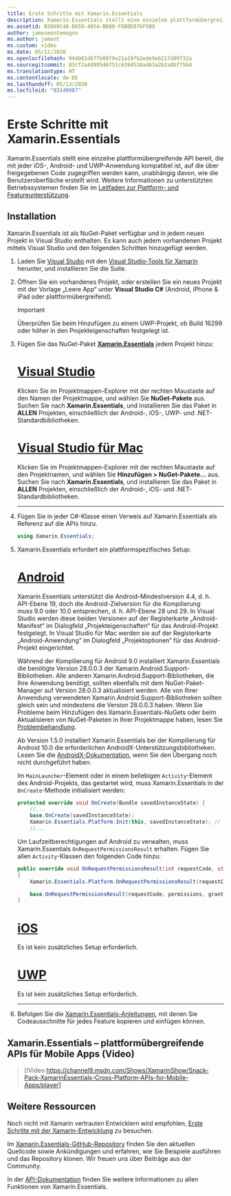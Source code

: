```yaml
---
title: Erste Schritte mit Xamarin.Essentials
description: Xamarin.Essentials stellt eine einzelne plattformübergreifende API bereit, die mit jeder iOS-, Android- und UWP-Anwendung kompatibel ist, auf die über freigegebenen Code zugegriffen werden kann, unabhängig davon, wie die Benutzeroberfläche erstellt wird.
ms.assetid: B2669C48-B659-4854-BD80-FEB0E876F5B9
author: jamesmontemagno
ms.author: jamont
ms.custom: video
ms.date: 05/11/2020
ms.openlocfilehash: 944b01d67fb09f9a21a19fb2ede9eb217d89732a
ms.sourcegitcommit: 83cf2a4d99546751c6394510a463a2b2a8bf75b8
ms.translationtype: HT
ms.contentlocale: de-DE
ms.lasthandoff: 05/13/2020
ms.locfileid: "83149987"
---
```

# <a name="get-started-with-xamarinessentials"></a>Erste Schritte mit Xamarin.Essentials

Xamarin.Essentials stellt eine einzelne plattformübergreifende API bereit, die mit jeder iOS-, Android- und UWP-Anwendung kompatibel ist, auf die über freigegebenen Code zugegriffen werden kann, unabhängig davon, wie die Benutzeroberfläche erstellt wird. Weitere Informationen zu unterstützten Betriebssystemen finden Sie im [Leitfaden zur Plattform- und Featureunterstützung](platform-feature-support.md).

## <a name="installation"></a>Installation

Xamarin.Essentials ist als NuGet-Paket verfügbar und in jedem neuen Projekt in Visual Studio enthalten. Es kann auch jedem vorhandenen Projekt mittels Visual Studio und den folgenden Schritten hinzugefügt werden.

1. Laden Sie [Visual Studio](https://visualstudio.microsoft.com/) mit den [Visual Studio-Tools für Xamarin](~/get-started/installation/index.md) herunter, und installieren Sie die Suite.

2. Öffnen Sie ein vorhandenes Projekt, oder erstellen Sie ein neues Projekt mit der Vorlage „Leere App“ unter **Visual Studio C#** (Android, iPhone & iPad oder plattformübergreifend).

    > [!IMPORTANT]
    > Überprüfen Sie beim Hinzufügen zu einem UWP-Projekt, ob Build 16299 oder höher in den Projekteigenschaften festgelegt ist.

3. Fügen Sie das NuGet-Paket [**Xamarin.Essentials**](https://www.nuget.org/packages/Xamarin.Essentials/) jedem Projekt hinzu:

    <!--markdownlint-disable MD023 -->
    # <a name="visual-studio"></a>[Visual Studio](#tab/windows)

    Klicken Sie im Projektmappen-Explorer mit der rechten Maustaste auf den Namen der Projektmappe, und wählen Sie **NuGet-Pakete** aus. Suchen Sie nach **Xamarin.Essentials**, und installieren Sie das Paket in **ALLEN** Projekten, einschließlich der Android-, iOS-, UWP- und .NET-Standardbibliotheken.

    # <a name="visual-studio-for-mac"></a>[Visual Studio für Mac](#tab/macos)

    Klicken Sie im Projektmappen-Explorer mit der rechten Maustaste auf den Projektnamen, und wählen Sie **Hinzufügen > NuGet-Pakete...** aus. Suchen Sie nach **Xamarin.Essentials**, und installieren Sie das Paket in **ALLEN** Projekten, einschließlich der Android-, iOS- und .NET-Standardbibliotheken.

    -----

4. Fügen Sie in jeder C#-Klasse einen Verweis auf Xamarin.Essentials als Referenz auf die APIs hinzu.

    ```csharp
    using Xamarin.Essentials;
    ```

5. Xamarin.Essentials erfordert ein plattformspezifisches Setup:

    # <a name="android"></a>[Android](#tab/android)

    Xamarin.Essentials unterstützt die Android-Mindestversion 4.4, d. h. API-Ebene 19, doch die Android-Zielversion für die Kompilierung muss 9.0 oder 10.0 entsprechen, d. h. API-Ebene 28 und 29. In Visual Studio werden diese beiden Versionen auf der Registerkarte „Android-Manifest“ im Dialogfeld „Projekteigenschaften“ für das Android-Projekt festgelegt. In Visual Studio für Mac werden sie auf der Registerkarte „Android-Anwendung“ im Dialogfeld „Projektoptionen“ für das Android-Projekt eingerichtet.

    Während der Kompilierung für Android 9.0 installiert Xamarin.Essentials die benötigte Version 28.0.0.3 der Xamarin.Android.Support-Bibliotheken. Alle anderen Xamarin.Android.Support-Bibliotheken, die Ihre Anwendung benötigt, sollten ebenfalls mit dem NuGet-Paket-Manager auf Version 28.0.0.3 aktualisiert werden. Alle von Ihrer Anwendung verwendeten Xamarin.Android.Support-Bibliotheken sollten gleich sein und mindestens die Version 28.0.0.3 haben. Wenn Sie Probleme beim Hinzufügen des Xamarin.Essentials-NuGets oder beim Aktualisieren von NuGet-Paketen in Ihrer Projektmappe haben, lesen Sie [Problembehandlung](troubleshooting.md).

    Ab Version 1.5.0 installiert Xamarin.Essentials bei der Kompilierung für Android 10.0 die erforderlichen AndroidX-Unterstützungsbibliotheken. Lesen Sie die [AndroidX-Dokumentation](https://docs.microsoft.com/xamarin/android/platform/androidx), wenn Sie den Übergang noch nicht durchgeführt haben.

    Im `MainLauncher`-Element oder in einem beliebigen `Activity`-Element des Android-Projekts, das gestartet wird, muss Xamarin.Essentials in der `OnCreate`-Methode initialisiert werden:

    ```csharp
    protected override void OnCreate(Bundle savedInstanceState) {
        //...
        base.OnCreate(savedInstanceState);
        Xamarin.Essentials.Platform.Init(this, savedInstanceState); // add this line to your code, it may also be called: bundle
        //...
    ```

    Um Laufzeitberechtigungen auf Android zu verwalten, muss Xamarin.Essentials `OnRequestPermissionsResult` erhalten. Fügen Sie allen `Activity`-Klassen den folgenden Code hinzu:

    ```csharp
    public override void OnRequestPermissionsResult(int requestCode, string[] permissions, Android.Content.PM.Permission[] grantResults)
    {
        Xamarin.Essentials.Platform.OnRequestPermissionsResult(requestCode, permissions, grantResults);

        base.OnRequestPermissionsResult(requestCode, permissions, grantResults);
    }
    ```

    # <a name="ios"></a>[iOS](#tab/ios)

    Es ist kein zusätzliches Setup erforderlich.

    # <a name="uwp"></a>[UWP](#tab/uwp)

    Es ist kein zusätzliches Setup erforderlich.

    -----

6. Befolgen Sie die [Xamarin.Essentials-Anleitungen](index.md), mit denen Sie Codeausschnitte für jedes Feature kopieren und einfügen können.

## <a name="xamarinessentials---cross-platform-apis-for-mobile-apps-video"></a>Xamarin.Essentials – plattformübergreifende APIs für Mobile Apps (Video)

> [!Video https://channel9.msdn.com/Shows/XamarinShow/Snack-Pack-XamarinEssentials-Cross-Platform-APIs-for-Mobile-Apps/player]

## <a name="other-resources"></a>Weitere Ressourcen

Noch nicht mit Xamarin vertrauten Entwicklern wird empfohlen, [Erste Schritte mit der Xamarin-Entwicklung](~/cross-platform/getting-started/index.md) zu besuchen.

Im [Xamarin.Essentials-GitHub-Repository](https://github.com/xamarin/Essentials) finden Sie den aktuellen Quellcode sowie Ankündigungen und erfahren, wie Sie Beispiele ausführen und das Repository klonen. Wir freuen uns über Beiträge aus der Community.

In der [API-Dokumentation](xref:Xamarin.Essentials) finden Sie weitere Informationen zu allen Funktionen von Xamarin.Essentials.
